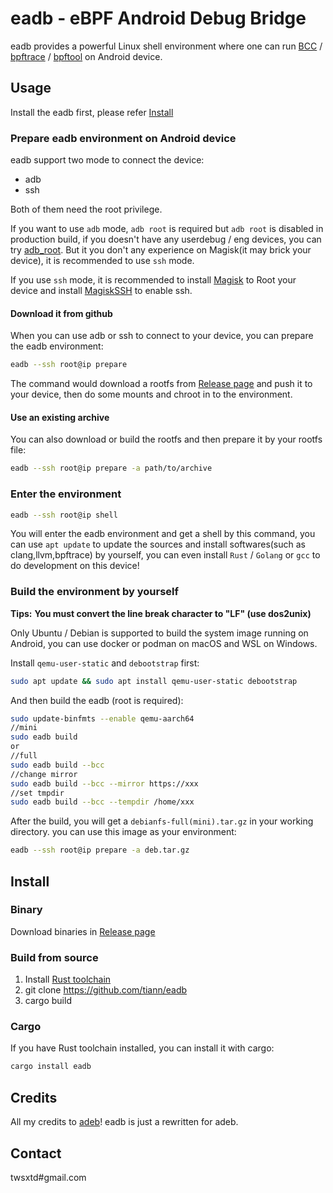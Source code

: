 # eadb - eBPF Android Debug Bridge 

eadb provides a powerful Linux shell environment where one can run [BCC](https://github.com/iovisor/bcc) / [bpftrace](https://github.com/iovisor/bpftrace) / [bpftool](https://github.com/libbpf/bpftool) on Android device.

## Usage

Install the eadb first, please refer [Install](https://github.com/tiann/eadb#install)

### Prepare eadb environment on Android device

eadb support two mode to connect the device:

- adb
- ssh

Both of them need the root privilege.

If you want to use `adb` mode, `adb root` is required but `adb root` is disabled in production build, if you doesn't have any userdebug / eng devices, you can try [adb_root](https://github.com/tiann/adb_root). But it you don't any experience on Magisk(it may brick your device), it is recommended to use `ssh` mode.

If you use `ssh` mode, it is recommended to install [Magisk](https://github.com/topjohnwu/Magisk) to Root your device and install [MagiskSSH](https://gitlab.com/d4rcm4rc/MagiskSSH_releases) to enable ssh.

#### Download it from github

When you can use adb or ssh to connect to your device, you can prepare the eadb environment:

```sh
eadb --ssh root@ip prepare
```

The command would download a rootfs from [Release page](https://github.com/tiann/eadb/releases) and push it to your device, then do some mounts and chroot in to the environment.

#### Use an existing archive

You can also download or build the rootfs and then prepare it by your rootfs file:

```sh
eadb --ssh root@ip prepare -a path/to/archive
```

### Enter the environment

```sh
eadb --ssh root@ip shell
```

You will enter the eadb environment and get a shell by this command, you can use `apt update` to update the sources and install softwares(such as clang,llvm,bpftrace) by yourself, you can even install `Rust` / `Golang` or `gcc` to do development on this device!

### Build the environment by yourself

**Tips:**
**You must convert the line break character to "LF" (use dos2unix)**

Only Ubuntu / Debian is supported to build the system image running on Android, you can use docker or podman on macOS and WSL on Windows.

Install `qemu-user-static` and `debootstrap` first:

```sh
sudo apt update && sudo apt install qemu-user-static debootstrap
```

And then build the eadb (root is required):

```sh
sudo update-binfmts --enable qemu-aarch64
//mini
sudo eadb build 
or
//full
sudo eadb build --bcc
//change mirror
sudo eadb build --bcc --mirror https://xxx
//set tmpdir 
sudo eadb build --bcc --tempdir /home/xxx
```

After the build, you will get a `debianfs-full(mini).tar.gz` in your working directory. you can use this image as your environment:

```sh
eadb --ssh root@ip prepare -a deb.tar.gz
```

## Install

### Binary

Download binaries in [Release page](https://github.com/tiann/eadb/releases)

### Build from source

1. Install [Rust toolchain](https://www.rust-lang.org/tools/install)
2. git clone https://github.com/tiann/eadb
3. cargo build

### Cargo

If you have Rust toolchain installed, you can install it with cargo:

```sh
cargo install eadb
```

## Credits

All my credits to [adeb](https://github.com/joelagnel/adeb)! eadb is just a rewritten for adeb.

## Contact

twsxtd#gmail.com
